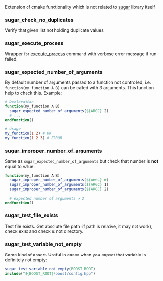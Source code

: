 Extension of cmake functionality which is not related to [sugar](https://github.com/ruslo/sugar) library itself

### sugar_check_no_duplicates
Verify that given list not holding duplicate values

### sugar_execute_process
Wrapper for [execute_process](http://www.cmake.org/cmake/help/v2.8.11/cmake.html#command:execute_process) command
with verbose error message if run failed.

### sugar_expected_number_of_arguments
By default number of arguments passed to a function not controlled, i.e. `function(my_function A B)` can be
called with 3 arguments. This function help to check this. Example:
```cmake
# Declaration
function(my_function A B)
  sugar_expected_number_of_arguments(${ARGC} 2)
  # ...
endfunction()
```
```cmake
# Usage
my_function(1 2) # OK
my_function(1 2 3) # ERROR
```

### sugar_improper_number_of_arguments
Same as `sugar_expected_number_of_arguments` but check that number is **not** equal to value:
```cmake
function(my_function A B)
  sugar_improper_number_of_arguments(${ARGC} 0)
  sugar_improper_number_of_arguments(${ARGC} 1)
  sugar_improper_number_of_arguments(${ARGC} 2)
  
  # expected number of arguments > 2
endfunction()
```

### sugar_test_file_exists
Test file exists. Get absolute file path (if path is relative, it may not work), check exist and check
is not directory.

### sugar_test_variable_not_empty
Some kind of assert. Useful in cases when you expect that variable is definitely not empty:
```cmake
sugar_test_variable_not_empty(BOOST_ROOT)
include("${BOOST_ROOT}/boost/config.hpp")
```
